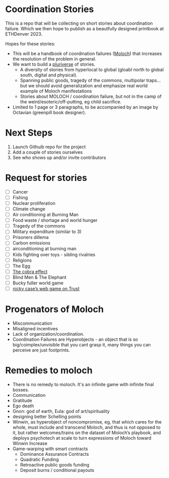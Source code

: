 # Coordination Stories

This is a repo that will be collecting on short stories about coordination failure.  Which we then hope to publish as a beautfully designed printbook at ETHDenver 2023.

Hopes for these stories:
- This will be a handbook of coordination failures ([Moloch](https://slatestarcodex.com/2014/07/30/meditations-on-moloch/)) that increases the resolution of the problem in general.
- We want to build a [pluriverse](https://pluriverse.wtf/) of stories.  
    - A diversity of stories from hyperlocal to global (gloabl north to global south, digital and physical).
    - Spanning public goods, tragedy of the commons, multipolar traps… but we should avoid generalization and emphasize real world example of Moloch manifestations
    - Stories about MOLOCH / coordination failure, but not in the camp of the weird/esoteric/off-putting, eg child sacrifice.
- Limited to 1 page or 3 paragraphs, to be accompanied by an image by Octavian (greenpill book designer).

# Next Steps

1. Launch Githuib repo for the project
2. Add a couple of stories ourselves
3. See who shows up and/or invite contributors

# Request for stories

- [ ] Cancer
- [ ] Fishing
- [ ] Nuclear proliferation
- [ ] Climate change
- [ ] Air conditioning at Burning Man
- [ ] Food waste / shortage and world hunger
- [ ] Tragedy of the commons
- [ ] Military expenditure (similar to 3)
- [ ] Prisoners dillema
- [ ] Carbon emissions
- [ ] airconditioning at burning man
- [ ] Kids fighting over toys - sibling rivalries
- [ ] Religions
- [ ] The Egg
- [ ] [The cobra effect](https://en.wikipedia.org/wiki/Perverse_incentive#The_original_cobra_effect)
- [ ] Blind Men & The Elephant
- [ ] Bucky fuller world game
- [ ] [nicky case’s web game on Trust](https://ncase.me/trust/)

# Progenators of Moloch

- Miscommunication
- Misaligned incentives
- Lack of organization/coordination.
- Coordination Failures are Hyperobjects - an object that is so big/coimplex/unvisible that you cant grasp it, many things you can perceive are just footprints.


# Remedies to moloch

- There is no remedy to moloch. It's an infinite game with infinite final bosses.
- Communication
- Gratitude
- Ego death
- Gnon: god of earth, Eula: god of art/spirituality
- designing better Schelling points
- Winwin, as hyperobject of noncompromise, eg,  that which cares for the whole, must include and transcend Moloch, and thus is not opposed to it,  but rather welcomes/trains on the dataset of Moloch’s playbook, and deploys psychotech at scale to turn expressions of Moloch toward Winwin Increase
- Game-warping with smart contracts
  - Dominance Assurance Contracts
  - Quadratic Funding
  - Retroactive public goods funding
  - Deposit burns / conditional payouts
